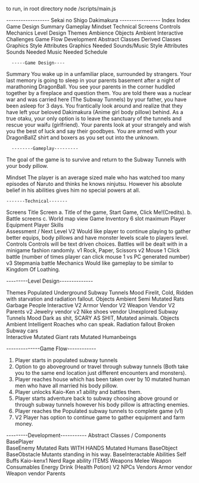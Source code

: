 to run, in root directory node /scripts/main.js


------------------   Sekai no Shigo Dakimakura  -----------------
    Index
      Index
      Game Design
        Summary
        Gameplay
        Mindset
      Technical
        Screens
        Controls
        Mechanics
      Level Design
        Themes
          Ambience
          Objects
            Ambient
            Interactive
          Challenges
        Game Flow
      Development
        Abstract Classes
        Derived Classes
      Graphics
        Style Attributes
        Graphics Needed
      Sounds/Music
        Style Attributes
        Sounds Needed
        Music Needed
      Schedule


      -----Game Design----

Summary
  You wake up in a unfamiliar place, surrounded by strangers. Your last memory is going to sleep in your parents basement after a night of marathoning DragonBall.  You see your parents in the corner huddled together by a fireplace and question them. You are told there was a nuclear war and was carried here (The Subway Tunnels) by your father, you have been asleep for 3 days. You frantically look around and realize that they have left your beloved Dakimakura (Anime girl body pillow) behind. As a true otaku, your only option is to leave the sanctuary of the tunnels and rescue your waifu (girlfriend). Your parents look at your strangely and wish you the best of luck and say their goodbyes. You are armed with your DragonBallZ shirt and boxers as you set out into the unknown.

      --------Gameplay---------
  The goal of the game is to survive and return to the Subway Tunnels with your body pillow.

Mindset
  The player is an average sized male who has watched too many episodes of Naruto and thinks he knows ninjutsu. However his absolute belief in his abilities gives him no special powers at all.

    -------Technical-------
  Screens
    Title Screen
      a. Title of the game, Start Game, Click Me!(Credits).
      b. Battle screens
      c. World map view
    Game
      Inventory 
        6 slot maximum
      Player Equipment
      Player Skills  
      Assessment / Next Level
V2      Would like player to continue playing to gather better equips, body pillows and have monster levels scale to players level.
  Controls
    Controls will be text driven choices. Battles will be dealt with in a minigame fashion randomly. 
      v1 Rock, Paper, Scissors
      v2 Mouse 1 Click battle (number of times player can click mouse 1 vs PC generated number)
      v3 Stepmania battle
  Mechanics
    Would like gameplay to be similar to Kingdom Of Loathing.


---------Level Design--------------

Themes
  Populated Underground Subway Tunnels
    Mood
      Firelit, Cold, Ridden with starvation and radiation fallout.
    Objects
      Ambient
        Semi Mutated Rats
        Garbage
        People
      Interactive
        V2 Armor Vendor
        V2 Weapon Vendor
        V2 Parents
        v2 Jewelry vendor
        v2 Nike shoes vendor
  Unexplored Subway Tunnels
    Mood
      Dark as shit, SCARY AS SHIT, Mutated animals.
    Objects
      Ambient
        Intelligent Roaches who can speak.
        Radiation fallout
        Broken Subway cars         
      Interactive
        Mutated Giant rats
        Mutated Humanbeings


--------------Game Flow------------
 1. Player starts in populated subway tunnels
 2. Option to go aboveground or travel through subway tunnels (Both take you to the same end location just different encounters and monsters).
 3. Player reaches house which has been taken over by 10 mutated human men who have all married his body pillow. 
 4. Player unlocks Kaio-Ken x1 ability and battles them.
 5. Player starts adventure back to subway choosing above ground or through subway tunnels however his body pillow is attracting enemies.
 6. Player reaches the Populated subway tunnels to complete game (v1)
 7. V2 Player has option to continue game to gather equipment and farm money.




---------Development-----------
  Abstract Classes / Components
      BasePlayer  
      BaseEnemy
        Mutated Rats WITH HANDS
        Mutated Humans
      BaseObject
    BaseObstacle
      Mutants standing in his way.
    BaseInteractable
      Abilities
        Self Buffs 
          Kaio-kenx1
          Nerd Rage ability
      ITEMS
        Weapons
          Melee Weapon
        Consumables
          Energy Drink (Health Potion)
     V2 NPCs
        Vendors
          Armor vendor
          Weapon vendor
        Parents